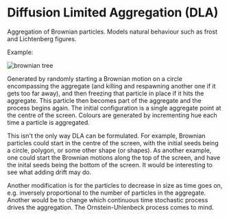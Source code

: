 # Diffusion Limited Aggregation (DLA)
Aggregation of Brownian particles. Models natural behaviour such as frost and Lichtenberg figures.

Example:

![brownian tree](https://user-images.githubusercontent.com/62266775/180668861-6e096162-cd31-47bc-8d8c-2618a635d8aa.png)

Generated by randomly starting a Brownian motion on a circle encompassing the aggregate (and killing and respawning another one if it gets too far away), and then freezing that particle in place if it hits the aggregate. This particle then becomes part of the aggregate and the process begins again. The initial configuration is a single aggregate point at the centre of the screen. Colours are generated by incrementing hue each time a particle is aggregated.

This isn't the only way DLA can be formulated. For example, Brownian particles could start in the centre of the screen, with the initial seeds being a circle, polygon, or some other shape (or shapes). As another example, one could start the Brownian motions along the top of the screen, and have the inital seeds being the bottom of the screen. It would be interesting to see what adding drift may do.

Another modification is for the particles to decrease in size as time goes on, e.g. inversely proportional to the number of particles in the aggregate. Another would be to change which continuous time stochastic process drives the aggregation. The Ornstein-Uhlenbeck process comes to mind.
